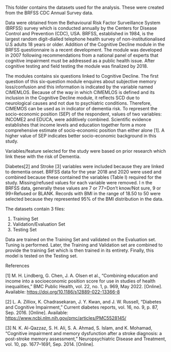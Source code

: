 This folder contains the datasets used for the analysis. These were created from the BRFSS CDC Annual Survey data. 

Data were obtained from the Behavioural Risk Factor Surveillance System (BRFSS) survey which is conducted annually by the Centers for Disease Control 
and Prevention (CDC), USA. BRFSS, established in 1984, is the largest random digit-dialled telephone health survey of non-institutionalised U.S adults 
18 years or older. Addition of the Cognitive Decline module in the BRFSS questionnaire is a recent development. The module was developed in 2007 
following recommendations from a national panel of experts that cognitive impairment must be addressed as a public health issue. After cognitive testing 
and field testing the module was finalized by 2018. 
	
The modules contains six questions linked to Cognitive Decline. The first question of this six-question module enquires about subjective 
memory loss/confusion and this information is indicated by the variable named CIMEMLOS. Because of the way in which CIMEMLOS is defined and its inclusion
in the Cognitive Decline module, it reflects SCD due to neurological causes and not due to psychiatric conditions. Therefore, CIMEMOS can be used as in 
indicator of dementia risk. To represent the socio-economic position (SEP) of the respondent, values of two variables: INCOME2 and  EDUCA, 
were additively combined. Scientific evidence establishes that income levels and education together form a more comprehensive estimate of 
socio-economic position than either alone [1]. A higher value of SEP indicates better socio-economic background in this study. 
	
Variables/feature selected for the study were based on prior research which link these with the risk of Dementia. 

Diabetes[2] and Stroke [3] variables were included because they are linked to dementia onset.	BRFSS data for the year 2018 and 2020 were used and 
combined because these contained the variables (Table I) required for the study. Missing/refused values for each variable were removed. I
n the BRFSS data, generally these values are 7 or 77=Don’t know/Not sure, 9 or 99=Refused or BLANK. Records with BMI in the range of 18.50 to 50 were 
selected because they represented 95% of the BMI distribution in the data. 


The datasets contain 3 files: 
1. Training Set
2. Validation/Evaluation Set
3. Testing Set

Data are trained on the Training Set and validated on the Evaluation set. Tuning is performed. Later, the Training and Validation set are combined to 
provide the training Set which is then trained in its entirety. Finally, this model is tested on the Testing set. 


References

[1] M. H. Lindberg, G. Chen, J. A. Olsen et al., “Combining education and income into a socioeconomic position score for use in studies of health 
inequalities,” BMC Public Health, vol. 22, no. 1, p. 969, May 2022. [Online]. Available: https://doi.org/10.1186/s12889-022-13366-8

[2] L. A. Zilliox, K. Chadrasekaran, J. Y. Kwan, and J. W. Russell, “Diabetes and Cognitive Impairment,” Current diabetes reports, vol. 16, no. 9, 
p. 87, Sep. 2016. [Online]. Available: https://www.ncbi.nlm.nih.gov/pmc/articles/PMC5528145/ 

[3] N. K. Al-Qazzaz, S. H. Ali, S. A. Ahmad, S. Islam, and K. Mohamad, “Cognitive impairment and memory dysfunction after a stroke diagnosis: a 
post-stroke memory assessment,” Neuropsychiatric Disease and Treatment, vol. 10, pp. 1677–1691, Sep. 2014. [Online].
